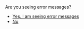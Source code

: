 <p>Are you seeing error messages?</p><blockquote></blockquote><p><ul>
<li><a href="../error_message_end">Yes, I am seeing error messages</a></li>
<li><a href="../hosting_message">No</a></li>
</ul>
</p>